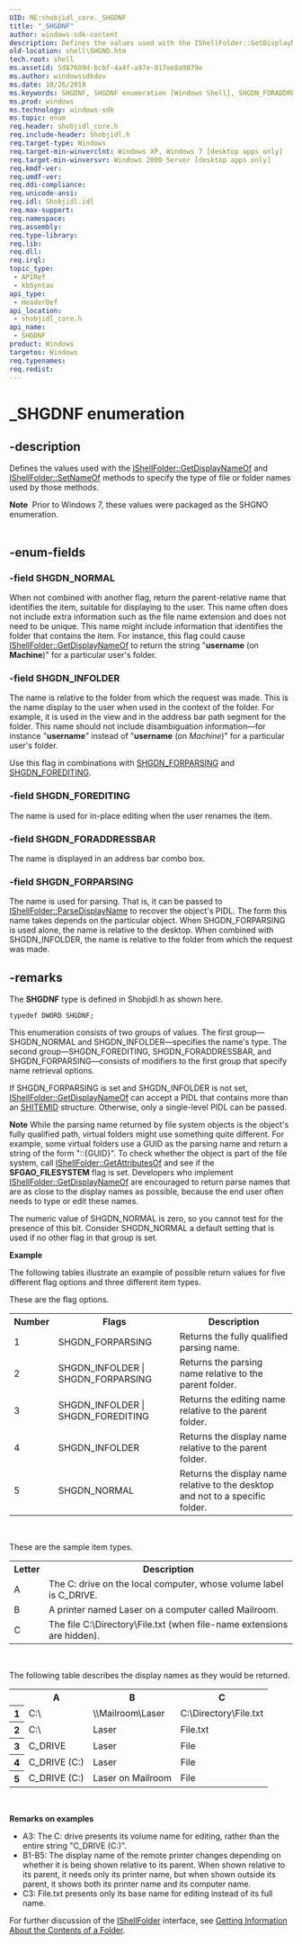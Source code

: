 ```yaml
---
UID: NE:shobjidl_core._SHGDNF
title: "_SHGDNF"
author: windows-sdk-content
description: Defines the values used with the IShellFolder::GetDisplayNameOf and IShellFolder::SetNameOf methods to specify the type of file or folder names used by those methods.
old-location: shell\SHGNO.htm
tech.root: shell
ms.assetid: 5d87609d-bcbf-4a4f-a97e-017ee8a9879e
ms.author: windowssdkdev
ms.date: 10/26/2018
ms.keywords: SHGDNF, SHGDNF enumeration [Windows Shell], SHGDN_FORADDRESSBAR, SHGDN_FOREDITING, SHGDN_FORPARSING, SHGDN_INFOLDER, SHGDN_NORMAL, _SHGDNF, _win32_SHGNO, shell.SHGNO, shobjidl_core/SHGDNF, shobjidl_core/SHGDN_FORADDRESSBAR, shobjidl_core/SHGDN_FOREDITING, shobjidl_core/SHGDN_FORPARSING, shobjidl_core/SHGDN_INFOLDER, shobjidl_core/SHGDN_NORMAL
ms.prod: windows
ms.technology: windows-sdk
ms.topic: enum
req.header: shobjidl_core.h
req.include-header: Shobjidl.h
req.target-type: Windows
req.target-min-winverclnt: Windows XP, Windows 7 [desktop apps only]
req.target-min-winversvr: Windows 2000 Server [desktop apps only]
req.kmdf-ver: 
req.umdf-ver: 
req.ddi-compliance: 
req.unicode-ansi: 
req.idl: Shobjidl.idl
req.max-support: 
req.namespace: 
req.assembly: 
req.type-library: 
req.lib: 
req.dll: 
req.irql: 
topic_type:
 - APIRef
 - kbSyntax
api_type:
 - HeaderDef
api_location:
 - shobjidl_core.h
api_name:
 - SHGDNF
product: Windows
targetos: Windows
req.typenames: 
req.redist: 
---
```


# _SHGDNF enumeration


## -description


Defines the values used with the <a href="https://msdn.microsoft.com/2164bbe6-e030-4a64-85db-9ee1cd3c136d">IShellFolder::GetDisplayNameOf</a> and <a href="https://msdn.microsoft.com/b975df89-9289-4344-9c55-f11ee83229dd">IShellFolder::SetNameOf</a> methods to specify the type of file or folder names used by those methods.

            
<div class="alert"><b>Note</b>  Prior to Windows 7, these values were packaged as the SHGNO enumeration.</div><div> </div>

## -enum-fields




### -field SHGDN_NORMAL

When not combined with another flag, return the parent-relative name that identifies the item, suitable for displaying to the user. This name often does not include extra information such as the file name extension and does not need to be unique. This name might include information that identifies the folder that contains the item. For instance, this flag could cause <a href="https://msdn.microsoft.com/2164bbe6-e030-4a64-85db-9ee1cd3c136d">IShellFolder::GetDisplayNameOf</a> to return the string "<b>username</b> (on <b>Machine</b>)" for a particular user's folder.


### -field SHGDN_INFOLDER

The name is relative to the folder from which the request was made. This is the name display to the user when used in the context of the folder. For example, it is used in the view and in the address bar path segment for the folder. This name should not include disambiguation information—for instance "<b>username</b>" instead of "<b>username</b> (on <i>Machine</i>)" for a particular user's folder.

Use this flag in combinations with <a href="https://msdn.microsoft.com/5d87609d-bcbf-4a4f-a97e-017ee8a9879e">SHGDN_FORPARSING</a> and <a href="https://msdn.microsoft.com/5d87609d-bcbf-4a4f-a97e-017ee8a9879e">SHGDN_FOREDITING</a>.


### -field SHGDN_FOREDITING

The name is used for in-place editing when the user renames the item.


### -field SHGDN_FORADDRESSBAR

The name is displayed in an address bar combo box.


### -field SHGDN_FORPARSING

The name is used for parsing. That is, it can be passed to <a href="https://msdn.microsoft.com/099e71b0-04f2-4f82-aa00-7581bd357900">IShellFolder::ParseDisplayName</a> to recover the object's PIDL. The form this name takes depends on the particular object. When SHGDN_FORPARSING is used alone, the name is relative to the desktop. When combined with SHGDN_INFOLDER, the name is relative to the folder from which the request was made.


## -remarks



The <b>SHGDNF</b> type is defined in Shobjidl.h as shown here.

                


```
typedef DWORD SHGDNF;
```


This enumeration consists of two groups of values. The first group—SHGDN_NORMAL and SHGDN_INFOLDER—specifies the name's type. The second group—SHGDN_FOREDITING, SHGDN_FORADDRESSBAR, and SHGDN_FORPARSING—consists of modifiers to the first group that specify name retrieval options.

If SHGDN_FORPARSING is set and SHGDN_INFOLDER is not set, <a href="https://msdn.microsoft.com/2164bbe6-e030-4a64-85db-9ee1cd3c136d">IShellFolder::GetDisplayNameOf</a> can accept a PIDL that contains more than an <a href="https://msdn.microsoft.com/794c8425-2319-4339-881c-c5083ab05638">SHITEMID</a> structure. Otherwise, only a single-level PIDL can be passed.

<b>Note</b> While the parsing name returned by file system objects is the object's fully qualified path, virtual folders might use something quite different. For example, some virtual folders use a GUID as the parsing name and return a string of the form "::{GUID}". To check whether the object is part of the file system, call <a href="https://msdn.microsoft.com/3864b386-7653-4661-880c-e96c08ff0dbb">IShellFolder::GetAttributesOf</a> and see if the <b>SFGAO_FILESYSTEM</b> flag is set. Developers who implement <a href="https://msdn.microsoft.com/2164bbe6-e030-4a64-85db-9ee1cd3c136d">IShellFolder::GetDisplayNameOf</a> are encouraged to return parse names that are as close to the display names as possible, because the end user often needs to type or edit these names.

The numeric value of SHGDN_NORMAL is zero, so you cannot test for the presence of this bit. Consider SHGDN_NORMAL a default setting that is used if no other flag in that group is set.

<b>Example</b>

The following tables illustrate an example of possible return values for five different flag options and three different item types.

These are the flag options.

<table class="clsStd">
<tr>
<th>Number</th>
<th>Flags</th>
<th>Description</th>
</tr>
<tr>
<td>1</td>
<td>SHGDN_FORPARSING</td>
<td>Returns the fully qualified parsing name.</td>
</tr>
<tr>
<td>2</td>
<td>SHGDN_INFOLDER | SHGDN_FORPARSING</td>
<td>Returns the parsing name relative to the parent folder.</td>
</tr>
<tr>
<td>3</td>
<td>SHGDN_INFOLDER | SHGDN_FOREDITING</td>
<td>Returns the editing name relative to the parent folder.</td>
</tr>
<tr>
<td>4</td>
<td>SHGDN_INFOLDER</td>
<td>Returns the display name relative to the parent folder.</td>
</tr>
<tr>
<td>5</td>
<td>SHGDN_NORMAL</td>
<td>Returns the display name relative to the desktop and not to a specific folder.</td>
</tr>
</table>
 

These are the sample item types.

<table class="clsStd">
<tr>
<th>Letter</th>
<th>Description</th>
</tr>
<tr>
<td>A</td>
<td>The C: drive on the local computer, whose volume label is C_DRIVE.</td>
</tr>
<tr>
<td>B</td>
<td>A printer named Laser on a computer called Mailroom.</td>
</tr>
<tr>
<td>C</td>
<td>The file C:\Directory\File.txt (when file-name extensions are hidden).</td>
</tr>
</table>
 

The following table describes the display names as they would be returned.

<table class="clsStd">
<tr>
<th></th>
<th>A</th>
<th>B</th>
<th>C</th>
</tr>
<tr>
<th>1</th>
<td>C:\</td>
<td>\\Mailroom\Laser</td>
<td>C:\Directory\File.txt</td>
</tr>
<tr>
<th>2</th>
<td>C:\</td>
<td>Laser</td>
<td>File.txt</td>
</tr>
<tr>
<th>3</th>
<td>C_DRIVE</td>
<td>Laser</td>
<td>File</td>
</tr>
<tr>
<th>4</th>
<td>C_DRIVE (C:)</td>
<td>Laser</td>
<td>File</td>
</tr>
<tr>
<th>5</th>
<td>C_DRIVE (C:)</td>
<td>Laser on Mailroom</td>
<td>File</td>
</tr>
</table>
 

<b>Remarks on examples</b>

<ul>
<li>A3: The C: drive presents its volume name for editing, rather than the entire string "C_DRIVE (C:)".</li>
<li>B1-B5: The display name of the remote printer changes depending on whether it is being shown relative to its parent. When shown relative to its parent, it needs only its printer name, but when shown outside its parent, it shows both its printer name and its computer name.</li>
<li>C3: File.txt presents only its base name for editing instead of its full name.</li>
</ul>
For further discussion of the <a href="https://msdn.microsoft.com/35190a72-298b-4554-b924-e1357b583a99">IShellFolder</a> interface, see <a href="https://msdn.microsoft.com/c99a2f6c-3144-41ec-ad97-59a30bfec9ab">Getting Information About the Contents of a Folder</a>.



